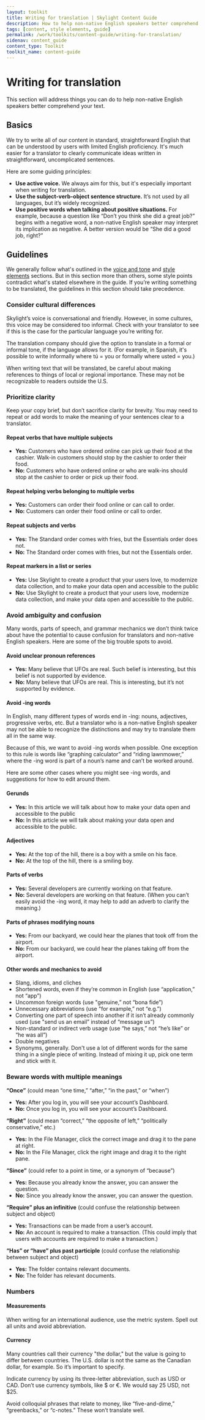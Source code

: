 ```yaml
---
layout: toolkit
title: Writing for translation | Skylight Content Guide
description: How to help non-native English speakers better comprehend content.
tags: [content, style elements, guide]
permalink: /work/toolkits/content-guide/writing-for-translation/
sidenav: content_guide
content_type: Toolkit
toolkit_name: content-guide
---
```


# Writing for translation

This section will address things you can do to help non-native English speakers better comprehend your text.


## Basics

We try to write all of our content in standard, straightforward English that can be understood by users with limited English proficiency. It's much easier for a translator to clearly communicate ideas written in straightforward, uncomplicated sentences.

Here are some guiding principles:

* **Use active voice.** We always aim for this, but it's especially important when writing for translation.
* **Use the subject-verb-object sentence structure.** It’s not used by all languages, but it’s widely recognized.
* **Use positive words when talking about positive situations.** For example, because a question like “Don’t you think she did a great job?” begins with a negative word, a non-native English speaker may interpret its implication as negative. A better version would be “She did a good job, right?”


## Guidelines

We generally follow what's outlined in the [voice and tone](/work/toolkits/content-guide/voice-and-tone/) and [style elements](/work/toolkits/content-guide/style-elements/) sections. But in this section more than others, some style points contradict what's stated elsewhere in the guide. If you’re writing something to be translated, the guidelines in this section should take precedence.


### Consider cultural differences

Skylight’s voice is conversational and friendly. However, in some cultures, this voice may be considered too informal. Check with your translator to see if this is the case for the particular language you’re writing for.

The translation company should give the option to translate in a formal or informal tone, if the language allows for it. (For example, in Spanish, it's possible to write informally where tú = you or formally where usted = you.)

When writing text that will be translated, be careful about making references to things of local or regional importance. These may not be recognizable to readers outside the U.S.


### Prioritize clarity

Keep your copy brief, but don’t sacrifice clarity for brevity. You may need to repeat or add words to make the meaning of your sentences clear to a translator.


#### Repeat verbs that have multiple subjects

* **Yes:** Customers who have ordered online can pick up their food at the cashier. Walk-in customers should stop by the cashier to order their food.
* **No:** Customers who have ordered online or who are walk-ins should stop at the cashier to order or pick up their food.


#### Repeat helping verbs belonging to multiple verbs

* **Yes:** Customers can order their food online or can call to order.
* **No:** Customers can order their food online or call to order.


#### Repeat subjects and verbs

* **Yes:** The Standard order comes with fries, but the Essentials order does not.
* **No:** The Standard order comes with fries, but not the Essentials order.


#### Repeat markers in a list or series

* **Yes:** Use Skylight to create a product that your users love, to modernize data collection, and to make your data open and accessible to the public
* **No:** Use Skylight to create a product that your users love, modernize data collection, and make your data open and accessible to the public.


### Avoid ambiguity and confusion

Many words, parts of speech, and grammar mechanics we don’t think twice about have the potential to cause confusion for translators and non-native English speakers. Here are some of the big trouble spots to avoid.


#### Avoid unclear pronoun references

* **Yes:** Many believe that UFOs are real. Such belief is interesting, but this belief is not supported by evidence.
* **No:** Many believe that UFOs are real. This is interesting, but it’s not supported by evidence.


#### Avoid -ing words

In English, many different types of words end in -ing: nouns, adjectives, progressive verbs, etc. But a translator who is a non-native English speaker may not be able to recognize the distinctions and may try to translate them all in the same way.

Because of this, we want to avoid -ing words when possible. One exception to this rule is words like “graphing calculator” and “riding lawnmower,” where the -ing word is part of a noun’s name and can’t be worked around.

Here are some other cases where you might see -ing words, and suggestions for how to edit around them.


#### Gerunds

* **Yes:** In this article we will talk about how to make your data open and accessible to the public
* **No:** In this article we will talk about making your data open and accessible to the public.


#### Adjectives

* **Yes:** At the top of the hill, there is a boy with a smile on his face.
* **No:** At the top of the hill, there is a smiling boy.


#### Parts of verbs

* **Yes:** Several developers are currently working on that feature.
* **No:** Several developers are working on that feature. (When you can’t easily avoid the -ing word, it may help to add an adverb to clarify the meaning.)


#### Parts of phrases modifying nouns

* **Yes:** From our backyard, we could hear the planes that took off from the airport.
* **No:** From our backyard, we could hear the planes taking off from the airport.


#### Other words and mechanics to avoid

* Slang, idioms, and cliches
* Shortened words, even if they’re common in English (use “application,” not “app”)
* Uncommon foreign words (use "genuine,” not “bona fide”)
* Unnecessary abbreviations (use "for example,” not “e.g.”)
* Converting one part of speech into another if it isn’t already commonly used (use "send us an email” instead of “message us”)
* Non-standard or indirect verb usage (use “he says,” not “he’s like” or “he was all”)
* Double negatives
* Synonyms, generally. Don't use a lot of different words for the same thing in a single piece of writing. Instead of mixing it up, pick one term and stick with it.


### Beware words with multiple meanings

**“Once”** (could mean “one time,” “after,” “in the past,” or “when”)

* **Yes:** After you log in, you will see your account’s Dashboard.
* **No:** Once you log in, you will see your account’s Dashboard.

**“Right”** (could mean “correct,” “the opposite of left,” “politically conservative,” etc.)

* **Yes:** In the File Manager, click the correct image and drag it to the pane at right.
* **No:** In the File Manager, click the right image and drag it to the right pane.

**“Since”** (could refer to a point in time, or a synonym of “because”)

* **Yes:** Because you already know the answer, you can answer the question.
* **No:** Since you already know the answer, you can answer the question.

**“Require” plus an infinitive** (could confuse the relationship between subject and object)

* **Yes:** Transactions can be made from a user’s account.
* **No:** An account is required to make a transaction. (This could imply that users with accounts are required to make a transaction.)

**“Has” or “have” plus past participle** (could confuse the relationship between subject and object)

* **Yes:** The folder contains relevant documents.
* **No:** The folder has relevant documents.


### Numbers

#### Measurements

When writing for an international audience, use the metric system. Spell out all units and avoid abbreviation.


#### Currency

Many countries call their currency "the dollar," but the value is going to differ between countries. The U.S. dollar is not the same as the Canadian dollar, for example. So it’s important to specify.

Indicate currency by using its three-letter abbreviation, such as USD or CAD. Don’t use currency symbols, like $ or €. We would say 25 USD, not $25.

Avoid colloquial phrases that relate to money, like “five-and-dime,” “greenbacks,” or “c-notes.” These won’t translate well.
